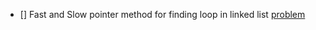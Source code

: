 - [] Fast and Slow pointer method for finding loop in linked list [problem](https://practice.geeksforgeeks.org/problems/find-length-of-loop/1)